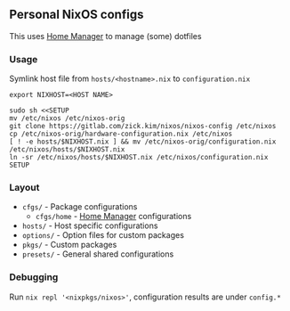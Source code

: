 ## Personal NixOS configs

This uses [Home Manager](https://github.com/rycee/home-manager) to manage (some)
dotfiles

### Usage
Symlink host file from `hosts/<hostname>.nix` to `configuration.nix`

```
export NIXHOST=<HOST NAME>

sudo sh <<SETUP
mv /etc/nixos /etc/nixos-orig
git clone https://gitlab.com/zick.kim/nixos/nixos-config /etc/nixos
cp /etc/nixos-orig/hardware-configuration.nix /etc/nixos
[ ! -e hosts/$NIXHOST.nix ] && mv /etc/nixos-orig/configuration.nix /etc/nixos/hosts/$NIXHOST.nix
ln -sr /etc/nixos/hosts/$NIXHOST.nix /etc/nixos/configuration.nix
SETUP
```

### Layout
- `cfgs/` - Package configurations
  - `cfgs/home` - [Home Manager](https://github.com/rycee/home-manager) configurations
- `hosts/` - Host specific configurations
- `options/` - Option files for custom packages
- `pkgs/` - Custom packages
- `presets/` - General shared configurations

### Debugging
Run `nix repl '<nixpkgs/nixos>'`, configuration results are under `config.*`
